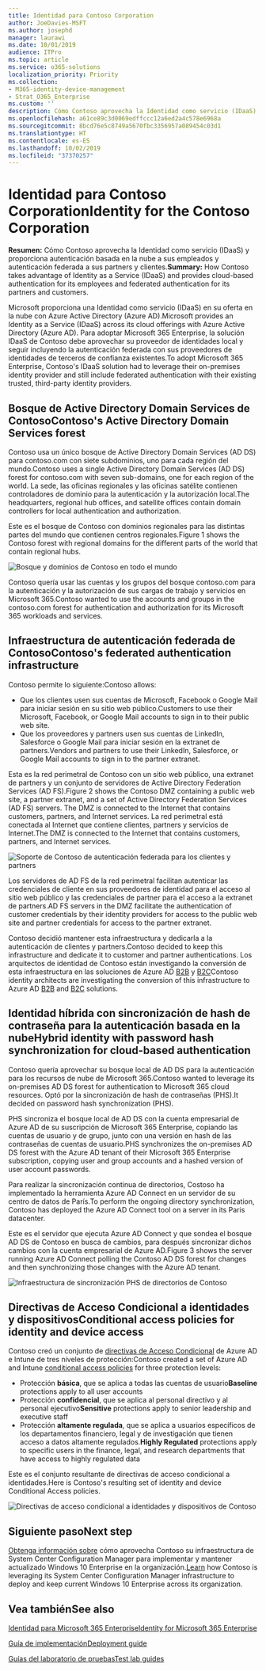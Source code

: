 ```yaml
---
title: Identidad para Contoso Corporation
author: JoeDavies-MSFT
ms.author: josephd
manager: laurawi
ms.date: 10/01/2019
audience: ITPro
ms.topic: article
ms.service: o365-solutions
localization_priority: Priority
ms.collection:
- M365-identity-device-management
- Strat_O365_Enterprise
ms.custom: ''
description: Cómo Contoso aprovecha la Identidad como servicio (IDaaS) y proporciona autenticación basada en la nube a sus empleados y autenticación federada a sus partners y clientes.
ms.openlocfilehash: a61ce89c3d0069edffccc12a6ed2a4c578e6968a
ms.sourcegitcommit: 8bcd76e5c8749a5670fbc3356957a089454c03d1
ms.translationtype: HT
ms.contentlocale: es-ES
ms.lasthandoff: 10/02/2019
ms.locfileid: "37370257"
---
```

# <a name="identity-for-the-contoso-corporation"></a><span data-ttu-id="4ade9-103">Identidad para Contoso Corporation</span><span class="sxs-lookup"><span data-stu-id="4ade9-103">Identity for the Contoso Corporation</span></span>

<span data-ttu-id="4ade9-104">**Resumen:** Cómo Contoso aprovecha la Identidad como servicio (IDaaS) y proporciona autenticación basada en la nube a sus empleados y autenticación federada a sus partners y clientes.</span><span class="sxs-lookup"><span data-stu-id="4ade9-104">**Summary:** How Contoso takes advantage of Identity as a Service (IDaaS) and provides cloud-based authentication for its employees and federated authentication for its partners and customers.</span></span>

<span data-ttu-id="4ade9-105">Microsoft proporciona una Identidad como servicio (IDaaS) en su oferta en la nube con Azure Active Directory (Azure AD).</span><span class="sxs-lookup"><span data-stu-id="4ade9-105">Microsoft provides an Identity as a Service (IDaaS) across its cloud offerings with Azure Active Directory (Azure AD).</span></span> <span data-ttu-id="4ade9-106">Para adoptar Microsoft 365 Enterprise, la solución IDaaS de Contoso debe aprovechar su proveedor de identidades local y seguir incluyendo la autenticación federada con sus proveedores de identidades de terceros de confianza existentes.</span><span class="sxs-lookup"><span data-stu-id="4ade9-106">To adopt Microsoft 365 Enterprise, Contoso's IDaaS solution had to leverage their on-premises identity provider and still include federated authentication with their existing trusted, third-party identity providers.</span></span>

## <a name="contosos-active-directory-domain-services-forest"></a><span data-ttu-id="4ade9-107">Bosque de Active Directory Domain Services de Contoso</span><span class="sxs-lookup"><span data-stu-id="4ade9-107">Contoso's Active Directory Domain Services forest</span></span>

<span data-ttu-id="4ade9-108">Contoso usa un único bosque de Active Directory Domain Services (AD DS) para contoso.com con siete subdominios, uno para cada región del mundo.</span><span class="sxs-lookup"><span data-stu-id="4ade9-108">Contoso uses a single Active Directory Domain Services (AD DS) forest for contoso.com with seven sub-domains, one for each region of the world.</span></span> <span data-ttu-id="4ade9-109">La sede, las oficinas regionales y las oficinas satélite contienen controladores de dominio para la autenticación y la autorización local.</span><span class="sxs-lookup"><span data-stu-id="4ade9-109">The headquarters, regional hub offices, and satellite offices contain domain controllers for local authentication and authorization.</span></span>

<span data-ttu-id="4ade9-110">Este es el bosque de Contoso con dominios regionales para las distintas partes del mundo que contienen centros regionales.</span><span class="sxs-lookup"><span data-stu-id="4ade9-110">Figure 1 shows the Contoso forest with regional domains for the different parts of the world that contain regional hubs.</span></span>

![Bosque y dominios de Contoso en todo el mundo](./media/contoso-identity/contoso-identity-fig1.png)
 
<span data-ttu-id="4ade9-112">Contoso quería usar las cuentas y los grupos del bosque contoso.com para la autenticación y la autorización de sus cargas de trabajo y servicios en Microsoft 365.</span><span class="sxs-lookup"><span data-stu-id="4ade9-112">Contoso wanted to use the accounts and groups in the contoso.com forest for authentication and authorization for its Microsoft 365 workloads and services.</span></span>

## <a name="contosos-federated-authentication-infrastructure"></a><span data-ttu-id="4ade9-113">Infraestructura de autenticación federada de Contoso</span><span class="sxs-lookup"><span data-stu-id="4ade9-113">Contoso's federated authentication infrastructure</span></span>

<span data-ttu-id="4ade9-114">Contoso permite lo siguiente:</span><span class="sxs-lookup"><span data-stu-id="4ade9-114">Contoso allows:</span></span>

- <span data-ttu-id="4ade9-115">Que los clientes usen sus cuentas de Microsoft, Facebook o Google Mail para iniciar sesión en su sitio web público.</span><span class="sxs-lookup"><span data-stu-id="4ade9-115">Customers to use their Microsoft, Facebook, or Google Mail accounts to sign in to their public web site.</span></span>
- <span data-ttu-id="4ade9-116">Que los proveedores y partners usen sus cuentas de LinkedIn, Salesforce o Google Mail para iniciar sesión en la extranet de partners.</span><span class="sxs-lookup"><span data-stu-id="4ade9-116">Vendors and partners to use their LinkedIn, Salesforce, or Google Mail accounts to sign in to the partner extranet.</span></span>

<span data-ttu-id="4ade9-117">Esta es la red perimetral de Contoso con un sitio web público, una extranet de partners y un conjunto de servidores de Active Directory Federation Services (AD FS).</span><span class="sxs-lookup"><span data-stu-id="4ade9-117">Figure 2 shows the Contoso DMZ containing a public web site, a partner extranet, and a set of Active Directory Federation Services (AD FS) servers. The DMZ is connected to the Internet that contains customers, partners, and Internet services.</span></span> <span data-ttu-id="4ade9-118">La red perimetral está conectada al Internet que contiene clientes, partners y servicios de Internet.</span><span class="sxs-lookup"><span data-stu-id="4ade9-118">The DMZ is connected to the Internet that contains customers, partners, and Internet services.</span></span>

![Soporte de Contoso de autenticación federada para los clientes y partners](./media/contoso-identity/contoso-identity-fig2.png)
 
<span data-ttu-id="4ade9-120">Los servidores de AD FS de la red perimetral facilitan autenticar las credenciales de cliente en sus proveedores de identidad para el acceso al sitio web público y las credenciales de partner para el acceso a la extranet de partners.</span><span class="sxs-lookup"><span data-stu-id="4ade9-120">AD FS servers in the DMZ facilitate the authentication of customer credentials by their identity providers for access to the public web site and partner credentials for access to the partner extranet.</span></span>

<span data-ttu-id="4ade9-121">Contoso decidió mantener esta infraestructura y dedicarla a la autenticación de clientes y partners.</span><span class="sxs-lookup"><span data-stu-id="4ade9-121">Contoso decided to keep this infrastructure and dedicate it to customer and partner authentications.</span></span> <span data-ttu-id="4ade9-122">Los arquitectos de identidad de Contoso están investigando la conversión de esta infraestructura en las soluciones de Azure AD [B2B](https://docs.microsoft.com/azure/active-directory/b2b/hybrid-organizations) y [B2C](https://docs.microsoft.com/azure/active-directory-b2c/solution-articles)</span><span class="sxs-lookup"><span data-stu-id="4ade9-122">Contoso identity architects are investigating the conversion of this infrastructure to Azure AD [B2B](https://docs.microsoft.com/azure/active-directory/b2b/hybrid-organizations) and [B2C](https://docs.microsoft.com/azure/active-directory-b2c/solution-articles) solutions.</span></span>

## <a name="hybrid-identity-with-password-hash-synchronization-for-cloud-based-authentication"></a><span data-ttu-id="4ade9-123">Identidad híbrida con sincronización de hash de contraseña para la autenticación basada en la nube</span><span class="sxs-lookup"><span data-stu-id="4ade9-123">Hybrid identity with password hash synchronization for cloud-based authentication</span></span>

<span data-ttu-id="4ade9-124">Contoso quería aprovechar su bosque local de AD DS para la autenticación para los recursos de nube de Microsoft 365.</span><span class="sxs-lookup"><span data-stu-id="4ade9-124">Contoso wanted to leverage its on-premises AD DS forest for authentication to Microsoft 365 cloud resources.</span></span> <span data-ttu-id="4ade9-125">Optó por la sincronización de hash de contraseñas (PHS).</span><span class="sxs-lookup"><span data-stu-id="4ade9-125">It decided on password hash synchronization (PHS).</span></span>

<span data-ttu-id="4ade9-126">PHS sincroniza el bosque local de AD DS con la cuenta empresarial de Azure AD de su suscripción de Microsoft 365 Enterprise, copiando las cuentas de usuario y de grupo, junto con una versión en hash de las contraseñas de cuentas de usuario.</span><span class="sxs-lookup"><span data-stu-id="4ade9-126">PHS synchronizes the on-premises AD DS forest with the Azure AD tenant of their Microsoft 365 Enterprise subscription, copying user and group accounts and a hashed version of user account passwords.</span></span> 

<span data-ttu-id="4ade9-127">Para realizar la sincronización continua de directorios, Costoso ha implementado la herramienta Azure AD Connect en un servidor de su centro de datos de París.</span><span class="sxs-lookup"><span data-stu-id="4ade9-127">To perform the ongoing directory synchronization, Contoso has deployed the Azure AD Connect tool on a server in its Paris datacenter.</span></span> 

<span data-ttu-id="4ade9-128">Este es el servidor que ejecuta Azure AD Connect y que sondea el bosque AD DS de Contoso en busca de cambios, para después sincronizar dichos cambios con la cuenta empresarial de Azure AD.</span><span class="sxs-lookup"><span data-stu-id="4ade9-128">Figure 3 shows the server running Azure AD Connect polling the Contoso AD DS forest for changes and then synchronizing those changes with the Azure AD tenant.</span></span>

![Infraestructura de sincronización PHS de directorios de Contoso](./media/contoso-identity/contoso-identity-fig4.png)
 
## <a name="conditional-access-policies-for-identity-and-device-access"></a><span data-ttu-id="4ade9-130">Directivas de Acceso Condicional a identidades y dispositivos</span><span class="sxs-lookup"><span data-stu-id="4ade9-130">Conditional access policies for identity and device access</span></span>

<span data-ttu-id="4ade9-131">Contoso creó un conjunto de [directivas de Acceso Condicional](identity-access-policies.md) de Azure AD e Intune de tres niveles de protección:</span><span class="sxs-lookup"><span data-stu-id="4ade9-131">Contoso created a set of Azure AD and Intune [conditional access policies](identity-access-policies.md) for three protection levels:</span></span>

- <span data-ttu-id="4ade9-132">Protección **básica**, que se aplica a todas las cuentas de usuario</span><span class="sxs-lookup"><span data-stu-id="4ade9-132">**Baseline** protections apply to all user accounts</span></span>
- <span data-ttu-id="4ade9-133">Protección **confidencial**, que se aplica al personal directivo y al personal ejecutivo</span><span class="sxs-lookup"><span data-stu-id="4ade9-133">**Sensitive** protections apply to senior leadership and executive staff</span></span>
- <span data-ttu-id="4ade9-134">Protección **altamente regulada**, que se aplica a usuarios específicos de los departamentos financiero, legal y de investigación que tienen acceso a datos altamente regulados.</span><span class="sxs-lookup"><span data-stu-id="4ade9-134">**Highly Regulated** protections apply to specific users in the finance, legal, and research departments that have access to highly regulated data</span></span>

<span data-ttu-id="4ade9-135">Este es el conjunto resultante de directivas de acceso condicional a identidades.</span><span class="sxs-lookup"><span data-stu-id="4ade9-135">Here is Contoso's resulting set of identity and device Conditional Access policies.</span></span>

![Directivas de acceso condicional a identidades y dispositivos de Contoso](./media/contoso-identity/contoso-identity-fig5.png)
 
## <a name="next-step"></a><span data-ttu-id="4ade9-137">Siguiente paso</span><span class="sxs-lookup"><span data-stu-id="4ade9-137">Next step</span></span>

<span data-ttu-id="4ade9-138">[Obtenga información sobre](contoso-win10.md) cómo aprovecha Contoso su infraestructura de System Center Configuration Manager para implementar y mantener actualizado Windows 10 Enterprise en la organización.</span><span class="sxs-lookup"><span data-stu-id="4ade9-138">[Learn](contoso-win10.md) how Contoso is leveraging its System Center Configuration Manager infrastructure to deploy and keep current Windows 10 Enterprise across its organization.</span></span>

## <a name="see-also"></a><span data-ttu-id="4ade9-139">Vea también</span><span class="sxs-lookup"><span data-stu-id="4ade9-139">See also</span></span>

[<span data-ttu-id="4ade9-140">Identidad para Microsoft 365 Enterprise</span><span class="sxs-lookup"><span data-stu-id="4ade9-140">Identity for Microsoft 365 Enterprise</span></span>](identity-infrastructure.md)

[<span data-ttu-id="4ade9-141">Guía de implementación</span><span class="sxs-lookup"><span data-stu-id="4ade9-141">Deployment guide</span></span>](deploy-microsoft-365-enterprise.md)

[<span data-ttu-id="4ade9-142">Guías del laboratorio de pruebas</span><span class="sxs-lookup"><span data-stu-id="4ade9-142">Test lab guides</span></span>](m365-enterprise-test-lab-guides.md)
